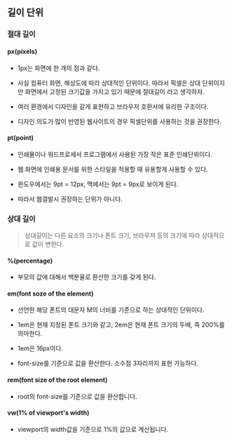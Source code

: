 ## 길이 단위

### 절대 길이

#### px(pixels)

- 1px는 화면에 한 개의 점과 같다.

- 사실 컴퓨터 화면, 해상도에 따라 상대적인 단위이다. 따라서 픽셀은 상대 단위이지만 화면에서 고정된 크기값을 가지고 있기 때문에 절대길이 라고 생각하자.
- 여러 환경에서 디자인을 같게 표현하고 브라우저 호환서에 유리한 구조이다.
- 디자인 의도가 많이 반영된 웹사이트의 경우 픽셀단위를 사용하는 것을 권장한다.



#### pt(point)

- 인쇄물이나 워드프로세서 프로그램에서 사용된 가장 작은 표준 인쇄단위이다.
- 웹 화면에 인쇄용 문서를 위한 스타일을 적용할 때 유용할게 사용할 수 있다.

- 윈도우에서는 9pt = 12px, 맥에서는 9pt = 9px로 보이게 된다.
- 따라서 웹갤발시 권장하는 단위가 아니다.



### 상대 길이

> 상대길이는 다른 요소의 크기나 폰트 크기, 브라우저 등의 크기에 따라 상대적으로 값이 변한다.

#### %(percentage)

- 부모의 값에 대해서 백분율로 환산한 크기를 갖게 된다.



#### em(font soze of the element)

- 선언한 해당 폰트의 대문자 M의 너비를 기준으로 하는 상대적인 단위이다.
- 1em은 현재 지정된 폰트 크기와 같고, 2em은 현재 폰트 크기의 두배, 즉 200%를 의마한다.
- 1em은 16px이다.

- font-size를 기준으로 값을 환산한다. 소수점 3자리까지 표현 가능하다.



#### rem(font size of the root element)

-  root의 font-size를 기준으로 값을 환산합니다.



#### vw(1% of viewport's width)

- viewport의 width값을 기준으로 1%의 값으로 계산됩니다.


